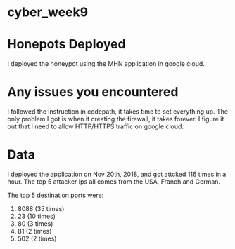 # cyber_week9

# Honepots Deployed
I deployed the honeypot using the MHN application in google cloud.

# Any issues you encountered
I followed the instruction in codepath, it takes time to set everything up. The only problem I got is when it creating the firewall, it takes forever. I figure it out that I need to allow HTTP/HTTPS traffic on google cloud.

# Data
I deployed the application on Nov 20th, 2018, and got attcked 116 times in a hour.
The top 5 attacker Ips all comes from the USA, Franch and German.

The top 5 destination ports were:
1. 8088 (35 times)
2. 23 (10 times)
3. 80 (3 times)
4. 81 (2 times)
5. 502 (2 times)



